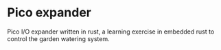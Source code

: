 # Pico expander

Pico I/O expander written in rust, a learning exercise in embedded rust to control the garden watering system.
